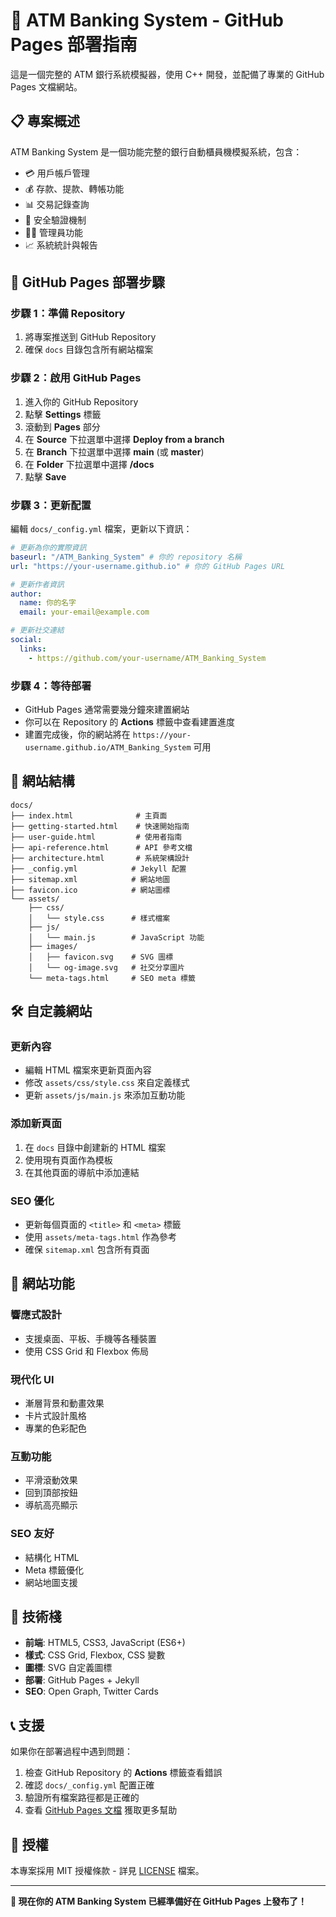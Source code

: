 # 🏧 ATM Banking System - GitHub Pages 部署指南

這是一個完整的 ATM 銀行系統模擬器，使用 C++ 開發，並配備了專業的 GitHub Pages 文檔網站。

## 📋 專案概述

ATM Banking System 是一個功能完整的銀行自動櫃員機模擬系統，包含：

- 💳 用戶帳戶管理
- 💰 存款、提款、轉帳功能
- 📊 交易記錄查詢
- 🔐 安全驗證機制
- 👨‍💼 管理員功能
- 📈 系統統計與報告

## 🚀 GitHub Pages 部署步驟

### 步驟 1：準備 Repository

1. 將專案推送到 GitHub Repository
2. 確保 `docs` 目錄包含所有網站檔案

### 步驟 2：啟用 GitHub Pages

1. 進入你的 GitHub Repository
2. 點擊 **Settings** 標籤
3. 滾動到 **Pages** 部分
4. 在 **Source** 下拉選單中選擇 **Deploy from a branch**
5. 在 **Branch** 下拉選單中選擇 **main** (或 **master**)
6. 在 **Folder** 下拉選單中選擇 **/docs**
7. 點擊 **Save**

### 步驟 3：更新配置

編輯 `docs/_config.yml` 檔案，更新以下資訊：

```yaml
# 更新為你的實際資訊
baseurl: "/ATM_Banking_System" # 你的 repository 名稱
url: "https://your-username.github.io" # 你的 GitHub Pages URL

# 更新作者資訊
author:
  name: 你的名字
  email: your-email@example.com

# 更新社交連結
social:
  links:
    - https://github.com/your-username/ATM_Banking_System
```

### 步驟 4：等待部署

- GitHub Pages 通常需要幾分鐘來建置網站
- 你可以在 Repository 的 **Actions** 標籤中查看建置進度
- 建置完成後，你的網站將在 `https://your-username.github.io/ATM_Banking_System` 可用

## 📁 網站結構

```
docs/
├── index.html              # 主頁面
├── getting-started.html    # 快速開始指南
├── user-guide.html         # 使用者指南
├── api-reference.html      # API 參考文檔
├── architecture.html       # 系統架構設計
├── _config.yml            # Jekyll 配置
├── sitemap.xml            # 網站地圖
├── favicon.ico            # 網站圖標
└── assets/
    ├── css/
    │   └── style.css      # 樣式檔案
    ├── js/
    │   └── main.js        # JavaScript 功能
    ├── images/
    │   ├── favicon.svg    # SVG 圖標
    │   └── og-image.svg   # 社交分享圖片
    └── meta-tags.html     # SEO meta 標籤
```

## 🛠️ 自定義網站

### 更新內容

- 編輯 HTML 檔案來更新頁面內容
- 修改 `assets/css/style.css` 來自定義樣式
- 更新 `assets/js/main.js` 來添加互動功能

### 添加新頁面

1. 在 `docs` 目錄中創建新的 HTML 檔案
2. 使用現有頁面作為模板
3. 在其他頁面的導航中添加連結

### SEO 優化

- 更新每個頁面的 `<title>` 和 `<meta>` 標籤
- 使用 `assets/meta-tags.html` 作為參考
- 確保 `sitemap.xml` 包含所有頁面

## 🎨 網站功能

### 響應式設計
- 支援桌面、平板、手機等各種裝置
- 使用 CSS Grid 和 Flexbox 佈局

### 現代化 UI
- 漸層背景和動畫效果
- 卡片式設計風格
- 專業的色彩配色

### 互動功能
- 平滑滾動效果
- 回到頂部按鈕
- 導航高亮顯示

### SEO 友好
- 結構化 HTML
- Meta 標籤優化
- 網站地圖支援

## 🔧 技術棧

- **前端**: HTML5, CSS3, JavaScript (ES6+)
- **樣式**: CSS Grid, Flexbox, CSS 變數
- **圖標**: SVG 自定義圖標
- **部署**: GitHub Pages + Jekyll
- **SEO**: Open Graph, Twitter Cards

## 📞 支援

如果你在部署過程中遇到問題：

1. 檢查 GitHub Repository 的 **Actions** 標籤查看錯誤
2. 確認 `docs/_config.yml` 配置正確
3. 驗證所有檔案路徑都是正確的
4. 查看 [GitHub Pages 文檔](https://docs.github.com/en/pages) 獲取更多幫助

## 📄 授權

本專案採用 MIT 授權條款 - 詳見 [LICENSE](LICENSE) 檔案。

---

**🎉 現在你的 ATM Banking System 已經準備好在 GitHub Pages 上發布了！**
